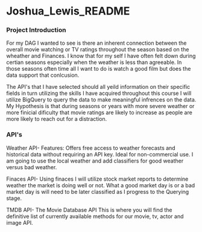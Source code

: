 # Joshua_Lewis_README

### Project Introduction 

For my DAG I wanted to see is there an inherent connection between the overall movie watching or TV ratings throughout the season based on the wheather and Finances. I know that for my self I have often felt down during certian seasons especially when the weather is less than agreeable. In those seasons often time all I want to do is watch a good film but does the data support that conlcusion. 

The API's that I have selected should all yeild information on their specific fields in turn utilizing the skills I have acquired throughout this course I will utilize BigQuery to query the data to make meaningful infrences on the data. My Hypothesis is that during seasons or years with more severe weather or more finicial dificulty that movie ratings are likely to increase as people are more likely to reach out for a distraction.

### API's 
Weather API- Features: Offers free access to weather forecasts and historical data without requiring an API key. Ideal for non-commercial use. I am going to use the local weather and add classifiers for good weather versus bad weather. 

Finaces API- Using finaces I will utilize stock market reports to determine weather the market is doing well or not. What a good market day is or a bad market day is will need to be later classified as I progress to the Querying stage. 

TMDB API- The Movie Database API This is where you will find the definitive list of currently available methods for our movie, tv, actor and image API.



